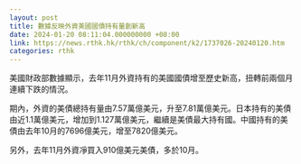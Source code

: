 ```yaml
---
layout: post
title: 數據反映外資美國國債持有量創新高
date: 2024-01-20 08:11:04.000000000 +08:00
link: https://news.rthk.hk/rthk/ch/component/k2/1737026-20240120.htm
categories: rthk
---
```


美國財政部數據顯示，去年11月外資持有的美國國債增至歷史新高，扭轉前兩個月連續下跌的情況。

期內，外資的美債總持有量由7.57萬億美元，升至7.81萬億美元。日本持有的美債由近1.1萬億美元，增加到1.127萬億美元，繼續是美債最大持有國。中國持有的美債由去年10月的7696億美元，增至7820億美元。

另外，去年11月外資凈買入910億美元美債，多於10月。
